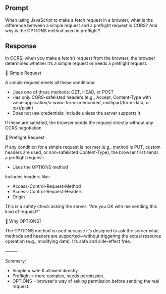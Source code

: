 ## Prompt

When using JavaScript to make a fetch request in a browser, what is the difference between a simple request and a preflight request in CORS? And why is the OPTIONS method used in preflight?

## Response

In CORS, when you make a fetch() request from the browser, the browser determines whether it’s a simple request or needs a preflight request.

🔹 Simple Request

A simple request meets all these conditions:

- Uses one of these methods: GET, HEAD, or POST
- Has only CORS-safelisted headers (e.g., Accept, Content-Type with value application/x-www-form-urlencoded, multipart/form-data, or text/plain)
- Does not use credentials: include unless the server supports it

If these are satisfied, the browser sends the request directly without any CORS negotiation.

🔹 Preflight Request

If any condition for a simple request is not met (e.g., method is PUT, custom headers are used, or non-safelisted Content-Type), the browser first sends a preflight request:

- Uses the OPTIONS method

Includes headers like:

- Access-Control-Request-Method
- Access-Control-Request-Headers
- Origin

This is a safety check asking the server: “Are you OK with me sending this kind of request?”

🔸 Why OPTIONS?

The OPTIONS method is used because it’s designed to ask the server what methods and headers are supported—without triggering the actual resource operation (e.g., modifying data). It’s safe and side-effect free.

⸻

Summary:

- Simple = safe & allowed directly.
- Preflight = more complex, needs permission.
- OPTIONS = browser’s way of asking permission before sending the real request.
